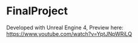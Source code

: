 # FinalProject

Developed with Unreal Engine 4, 
Preview here: https://www.youtube.com/watch?v=YptJNpWRiLQ
